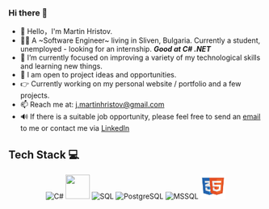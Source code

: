 ### Hi there 👋
- 👋 Hello，I'm Martin Hristov.
- 👨‍💻 A ~Software Engineer~ living in Sliven, Bulgaria. Currently a student, unemployed - looking for an internship. ***Good at C# .NET***
- 🌱 I’m currently focused on improving a variety of my technological skills and learning new things.
- 👷 I am open to project ideas and opportunities.
- 👉 Currently working on my personal website / portfolio and a few projects.
- 📫 Reach me at: j.martinhristov@gmail.com
- 🔊 If there is a suitable job opportunity, please feel free to send an [email](j.martinhristov@gmail.com) to me or contact me via [LinkedIn](https://www.linkedin.com/in/mhrstv/)

<!--### Contributing projects-->

<!--[![Readme Card](https://github-readme-stats.vercel.app/api/pin/?username=mhrstv&repo=kodify)](https://github.com/mhrstv/kodify)-->


## Tech Stack 💻
<p align="center">
<img title="C#" alt="C#" src="https://static-00.iconduck.com/assets.00/c-sharp-c-icon-1822x2048-wuf3ijab.png" width="42" height="44" />
<img title="Git" alt="" src="https://cdn.jsdelivr.net/gh/aaron-ai/ImageHosting@master/img/202203061326511.png" width="48" height="48" />
<img title="SQL" alt="SQL" src="https://upload.wikimedia.org/wikipedia/commons/8/87/Sql_data_base_with_logo.png" width="90" height="44" />
<img title="PostgreSQL" alt="PostgreSQL" src="https://upload.wikimedia.org/wikipedia/commons/thumb/2/29/Postgresql_elephant.svg/1200px-Postgresql_elephant.svg.png" width="48" height="48" />
<img title="MSSQL" alt="MSSQL" src="https://img.icons8.com/?size=512&id=laYYF3dV0Iew&format=png" width="48" height="48" />
<img title="HTML & CSS" alt="HTML & CSS" src="https://github.com/mhrstv/mhrstv/blob/main/img/htmlcss.png" width="50" height="50" />
</p>
